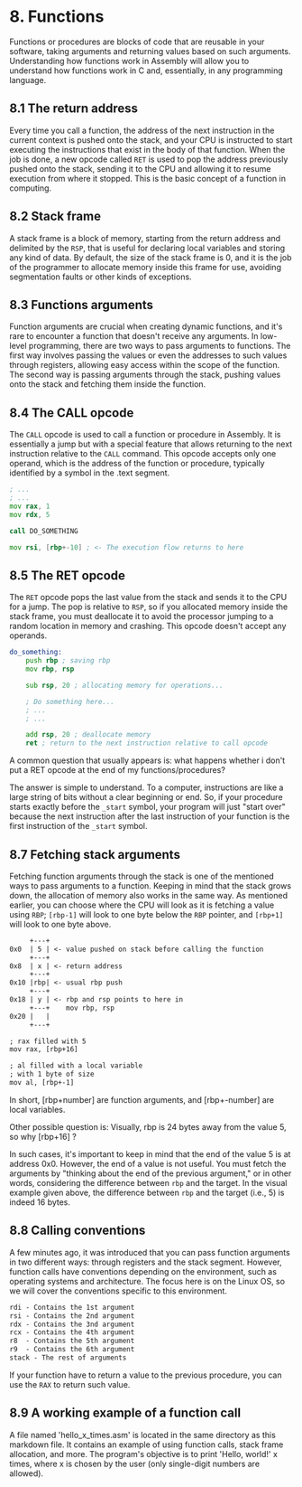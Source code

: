 # 8. Functions
Functions or procedures are blocks of code that are reusable in your software, taking arguments and returning values based on such arguments. Understanding how functions work in Assembly will allow you to understand how functions work in C and, essentially, in any programming language.

## 8.1 The return address
Every time you call a function, the address of the next instruction in the current context is pushed onto the stack, and your CPU is instructed to start executing the instructions that exist in the body of that function. When the job is done, a new opcode called `RET` is used to pop the address previously pushed onto the stack, sending it to the CPU and allowing it to resume execution from where it stopped. This is the basic concept of a function in computing.

## 8.2 Stack frame
A stack frame is a block of memory, starting from the return address and delimited by the `RSP`, that is useful for declaring local variables and storing any kind of data. By default, the size of the stack frame is 0, and it is the job of the programmer to allocate memory inside this frame for use, avoiding segmentation faults or other kinds of exceptions.

## 8.3 Functions arguments
Function arguments are crucial when creating dynamic functions, and it's rare to encounter a function that doesn't receive any arguments. In low-level programming, there are two ways to pass arguments to functions. The first way involves passing the values or even the addresses to such values through registers, allowing easy access within the scope of the function. The second way is passing arguments through the stack, pushing values onto the stack and fetching them inside the function.

## 8.4 The CALL opcode
The `CALL` opcode is used to call a function or procedure in Assembly. It is essentially a jump but with a special feature that allows returning to the next instruction relative to the `CALL` command. This opcode accepts only one operand, which is the address of the function or procedure, typically identified by a symbol in the .text segment.

```asm
; ...
; ...
mov rax, 1
mov rdx, 5

call DO_SOMETHING

mov rsi, [rbp+-10] ; <- The execution flow returns to here
```

## 8.5 The RET opcode
The `RET` opcode pops the last value from the stack and sends it to the CPU for a jump. The pop is relative to `RSP`, so if you allocated memory inside the stack frame, you must deallocate it to avoid the processor jumping to a random location in memory and crashing. This opcode doesn't accept any operands.

```asm
do_something: 
    push rbp ; saving rbp
    mov rbp, rsp

    sub rsp, 20 ; allocating memory for operations...

    ; Do something here...
    ; ...
    ; ...

    add rsp, 20 ; deallocate memory
    ret ; return to the next instruction relative to call opcode
```
A common question that usually appears is: what happens whether i don't put a RET opcode at the end of my functions/procedures?

The answer is simple to understand. To a computer, instructions are like a large string of bits without a clear beginning or end. So, if your procedure starts exactly before the `_start` symbol, your program will just "start over" because the next instruction after the last instruction of your function is the first instruction of the `_start` symbol.

## 8.7 Fetching stack arguments
Fetching function arguments through the stack is one of the mentioned ways to pass arguments to a function. Keeping in mind that the stack grows down, the allocation of memory also works in the same way. As mentioned earlier, you can choose where the CPU will look as it is fetching a value using `RBP`; `[rbp-1]` will look to one byte below the `RBP` pointer, and `[rbp+1]` will look to one byte above.

```txt
     +---+
0x0  | 5 | <- value pushed on stack before calling the function
     +---+    
0x8  | x | <- return address
     +---+
0x10 |rbp| <- usual rbp push
     +---+
0x18 | y | <- rbp and rsp points to here in
     +---+    mov rbp, rsp
0x20 |   |
     +---+

; rax filled with 5
mov rax, [rbp+16]

; al filled with a local variable
; with 1 byte of size
mov al, [rbp+-1]
```
In short, [rbp+number] are function arguments, and [rbp+-number] are local variables.

Other possible question is: Visually, rbp is 24 bytes away from the value 5, so why [rbp+16] ?

In such cases, it's important to keep in mind that the end of the value 5 is at address 0x0. However, the end of a value is not useful. You must fetch the arguments by "thinking about the end of the previous argument," or in other words, considering the difference between `rbp` and the target. In the visual example given above, the difference between `rbp` and the target (i.e., 5) is indeed 16 bytes.

## 8.8 Calling conventions
A few minutes ago, it was introduced that you can pass function arguments in two different ways: through registers and the stack segment. However, function calls have conventions depending on the environment, such as operating systems and architecture. The focus here is on the Linux OS, so we will cover the conventions specific to this environment.

```txt
rdi - Contains the 1st argument
rsi - Contains the 2nd argument
rdx - Contains the 3nd argument
rcx - Contains the 4th argument
r8  - Contains the 5th argument
r9  - Contains the 6th argument
stack - The rest of arguments
```
If your function have to return a value to the previous procedure, you can use the `RAX` to return such value.

## 8.9 A working example of a function call
A file named 'hello_x_times.asm' is located in the same directory as this markdown file. It contains an example of using function calls, stack frame allocation, and more. The program's objective is to print 'Hello, world!' x times, where x is chosen by the user (only single-digit numbers are allowed).